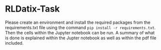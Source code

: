 # RLDatix-Task
Please create an environment and install the required packages from the requirements.txt file using the command `pip install -r requirements.txt`. Then the cells within the Jupyter notebook can be run. A summary of what is done is explained within the Jupter notebook as well as within the pdf file included. 
